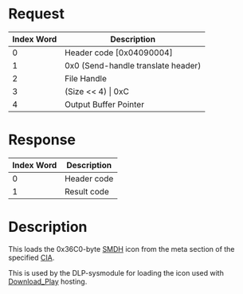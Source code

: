 # Request

| Index Word | Description                        |
|------------|------------------------------------|
| 0          | Header code \[0x04090004\]         |
| 1          | 0x0 (Send-handle translate header) |
| 2          | File Handle                        |
| 3          | (Size \<\< 4) \| 0xC               |
| 4          | Output Buffer Pointer              |

# Response

| Index Word | Description |
|------------|-------------|
| 0          | Header code |
| 1          | Result code |

# Description

This loads the 0x36C0-byte [SMDH](SMDH "wikilink") icon from the meta
section of the specified [CIA](CIA "wikilink").

This is used by the DLP-sysmodule for loading the icon used with
[Download_Play](Download_Play "wikilink") hosting.